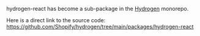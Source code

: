 hydrogen-react has become a sub-package in the [Hydrogen](https://github.com/shopify/hydrogen) monorepo.

Here is a direct link to the source code: https://github.com/Shopify/hydrogen/tree/main/packages/hydrogen-react